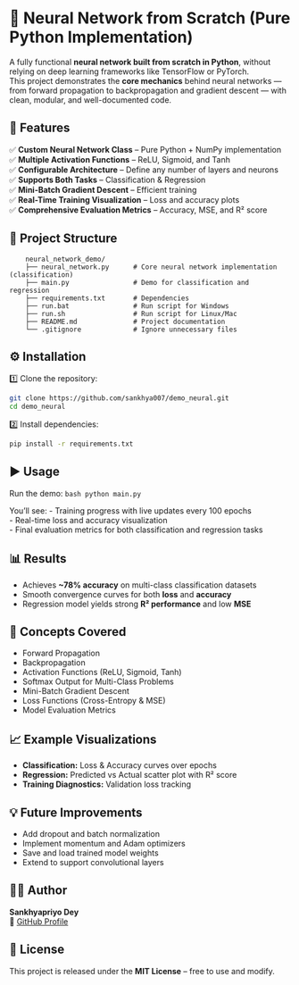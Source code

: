 
# 🧠 Neural Network from Scratch (Pure Python Implementation)

A fully functional **neural network built from scratch in Python**, without relying on deep learning frameworks like TensorFlow or PyTorch.  
This project demonstrates the **core mechanics** behind neural networks — from forward propagation to backpropagation and gradient descent — with clean, modular, and well-documented code.


## 🚀 Features

✅ **Custom Neural Network Class** – Pure Python + NumPy implementation  
✅ **Multiple Activation Functions** – ReLU, Sigmoid, and Tanh  
✅ **Configurable Architecture** – Define any number of layers and neurons  
✅ **Supports Both Tasks** – Classification & Regression  
✅ **Mini-Batch Gradient Descent** – Efficient training  
✅ **Real-Time Training Visualization** – Loss and accuracy plots  
✅ **Comprehensive Evaluation Metrics** – Accuracy, MSE, and R² score  


## 🧩 Project Structure

```
    neural_network_demo/
    ├── neural_network.py      # Core neural network implementation (classification)
    ├── main.py                # Demo for classification and regression
    ├── requirements.txt       # Dependencies
    ├── run.bat                # Run script for Windows
    ├── run.sh                 # Run script for Linux/Mac
    ├── README.md              # Project documentation
    └── .gitignore             # Ignore unnecessary files
```

## ⚙️ Installation

1️⃣ Clone the repository:
```bash
git clone https://github.com/sankhya007/demo_neural.git
cd demo_neural
```

2️⃣ Install dependencies:
```bash
pip install -r requirements.txt
```

## ▶️ Usage

Run the demo:
    ```bash
    python main.py
    ```

You’ll see:
    - Training progress with live updates every 100 epochs  
    - Real-time loss and accuracy visualization  
    - Final evaluation metrics for both classification and regression tasks  

## 📊 Results

- Achieves **~78% accuracy** on multi-class classification datasets  
- Smooth convergence curves for both **loss** and **accuracy**
- Regression model yields strong **R² performance** and low **MSE**  

## 🧠 Concepts Covered

- Forward Propagation  
- Backpropagation  
- Activation Functions (ReLU, Sigmoid, Tanh)  
- Softmax Output for Multi-Class Problems  
- Mini-Batch Gradient Descent  
- Loss Functions (Cross-Entropy & MSE)  
- Model Evaluation Metrics  

## 📈 Example Visualizations

- **Classification:** Loss & Accuracy curves over epochs  
- **Regression:** Predicted vs Actual scatter plot with R² score  
- **Training Diagnostics:** Validation loss tracking

## 💡 Future Improvements

- Add dropout and batch normalization  
- Implement momentum and Adam optimizers  
- Save and load trained model weights  
- Extend to support convolutional layers


## 🧑‍💻 Author

**Sankhyapriyo Dey**  
📧 [GitHub Profile](https://github.com/sankhya007)  

## 🪪 License

This project is released under the **MIT License** – free to use and modify.
